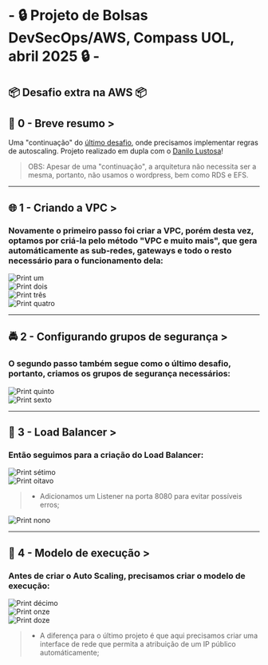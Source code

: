 # - 🔒 Projeto de Bolsas DevSecOps/AWS,  Compass UOL, abril 2025 🔒 -

## 📦 Desafio extra na AWS 📦

## 📜 0 - Breve resumo >
Uma "continuação" do [último desafio](https://github.com/JorgeAntero/Compass-Uol-Desafio-3-AWS), onde precisamos implementar regras de autoscaling. Projeto realizado em dupla com o [Danilo Lustosa](https://github.com/DaniloLustosa-eng)!  
> OBS: Apesar de uma "continuação", a arquitetura não necessita ser a mesma, portanto, não usamos o wordpress, bem como RDS e EFS.

---
## 🌐 1 - Criando a VPC >
### Novamente o primeiro passo foi criar a VPC, porém desta vez, optamos por criá-la pelo método "VPC e muito mais", que gera automáticamente as sub-redes, gateways e todo o resto necessário para o funcionamento dela:  

![Print um](/Prints/1.1.png)  
![Print dois](/Prints/1.2.png)  
![Print três](/Prints/1.3.png)  
![Print quatro](/Prints/1.4.png)  

---
## 🚔 2 - Configurando grupos de segurança >
### O segundo passo também segue como o último desafio, portanto, criamos os grupos de segurança necessários:  

![Print quinto](/Prints/2.1.png)  
![Print sexto](/Prints/2.2.png) 

---
## 👥 3 - Load Balancer >
### Então seguimos para a criação do Load Balancer:  

![Print sétimo](/Prints/3.1.png)  
![Print oitavo](/Prints/3.2.png)  

>- Adicionamos um Listener na porta 8080 para evitar possíveis erros; 

![Print nono](/Prints/3.3.png)  

---
## 🧱 4 - Modelo de execução >
### Antes de criar o Auto Scaling, precisamos criar o modelo de execução: 

![Print décimo](/Prints/4.1.png)  
![Print onze](/Prints/4.2.png)  
![Print doze](/Prints/4.3.png)  

>- A diferença para o último projeto é que aqui precisamos criar uma interface de rede que permita a atribuição de um IP público automáticamente; 
